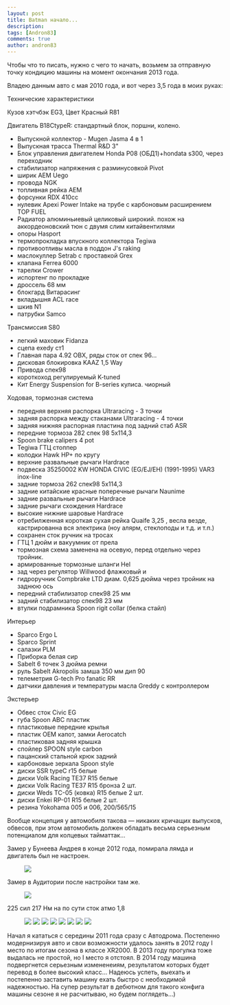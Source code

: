```yaml
---
layout: post
title: Batman начало...
description: 
tags: [Andron83]
comments: true
author: andron83
---
```


Чтобы что то писать, нужно с чего то начать, возьмем за отправную точку кондицию машины на момент окончания 2013 года.

Владею данным авто с мая 2010 года, и вот через 3,5 года в моих руках:

Технические характеристики

Кузов хэтчбэк ЕG3, Цвет Красный R81

Двигатель В18СtypeR: стандартный блок, поршни, колено.

- Выпускной коллектор - Mugen Jasma 4 в 1
- Выпускная трасса Thermal R&D 3"
- Блок управления двигателем Honda P08 (ОБД1)+hondata s300, через переходник
- стабилизатор напряжения с разминусовкой Pivot
- ширик АЕМ Uego
- провода NGK 
- топливная рейка AEM
- форсунки RDX 410cc
- нулевик Apexi Power Intake на трубе с карбоновым расширением TOP FUEL
- Радиатор алюминьиевый целиковый широкий. похож на аккордеоновский тюн с двумя слим китайвентилями
- опоры Hasport
- термопрокладка впускного коллектора Tegiwa
- противоотливы масла в поддон J's raking
- маслокуллер Setrab с проставкой Grex
- клапана Ferrea 6000
- тарелки Crower
- испортенг по прокладке
- дроссель 68 мм
- блокгард Витарасинг
- вкладышня ACL race
- шкив N1
- патрубки Samco

Трансмиссия S80

- легкий маховик Fidanza
- сцепа exedy ст1
- Главная пара 4.92 OBX, ряды сток от спек 96...
- дисковая блокировка KAAZ 1,5 Way
- Привода спек98
- короткоход регулируемый K-tuned
- Кит Energy Suspension for B-series кулиса. чиорный 

Ходовая, тормозная система

- передняя верхняя распорка Ultraracing - 3 точки
- задняя распорка между стаканами Ultraracing - 4 точки
- задняя нижняя распорная пластина под задний стаб ASR
- передние тормоза 282 спек 98 5х114,3
- Spoon brake calipers 4 pot
- Tegiwa ГТЦ стоппер
- колодки Hawk HP+ по кругу
- верхние развальные рычаги Hardrace
- подвеска 35250002 KW HONDA CIVIC (EG/EJ/EH) (1991-1995) VAR3 inox-line
- задние тормоза 262 спек98 5х114,3
- задние китайские красные поперечные рычаги Naunime
- задние развальные рычаги Hardrace
- задние рычаги схождения Hardrace
- высокие нижние шаровые Hardrace
- отребилженная короткая сухая рейка Quaife 3,25 , весла везде, кастрированна вся электрика (ноу алярм, стеклоподы и т.д. и т.п.)
- сохранен сток ручник на тросах
- ГТЦ 1 дюйм и вакуумник от прела
- тормозная схема заменена на осевую, перед отдельно через тройник.
- армированные тормозные шланги Hel
- зад через регулятор Willwood флажковый и 
- гидроручник Compbrake LTD диам. 0,625 дюйма через тройник на заднюю ось
- передний стабилизатор спек98 25 мм
- задний стабилизатор спек98 23 мм
- втулки подрамника Spoon rigit collar (белка стайл)

Интерьер

- Sparco Ergo L
- Sparco Sprint
- салазки PLM
- Приборка белая сир
- Sabelt 6 точек 3 дюйма ремни
- руль Sabelt Akropolis замша 350 мм дип 90
- телеметрия G-tech Pro fanatic RR
- датчики давления и температуры масла Greddy с контроллером

Экстерьер

- Обвес сток Civic EG
- губа Spoon ABC пластик
- пластиковые передние крылья
- пластик ОЕМ капот, замки Aerocatch
- пластиковая задняя крышка
- спойлер SPOON style carbon
- пацанский стальной крюк задний
- карбоновые зеркала Spoon style
- диски SSR typeC r15 белые
- диски Volk Racing TE37 R15 белые
- диски Volk Racing TE37 R15 бронза 2 шт.
- диски Weds TC-05 (ковка) R15 белые 2 шт.
- диски Enkei RP-01 R15 белые 2 шт.
- резина Yokohama 005 и 006, 200/565/15 

Вообще концепция у автомобиля такова — никаких кричащих выпусков, обвесов, 
при этом автомобиль должен обладать весьма серьезным потенциалом для колцевых тайматтак…

Замер у Бунеева Андрея в конце 2012 года, помирала лямда и двигатель был не настроен.
<figure class="half">
    <a href="http://s52.radikal.ru/i137/1211/10/b30143eca3a4.jpg"><img src="http://s52.radikal.ru/i137/1211/10/b30143eca3a4.jpg"></a>
</figure>

Замер в Аудитории после настройки там же.

<figure class="half">
    <a href="http://i020.radikal.ru/1308/e1/36b162da20b4.png"><img src="http://i020.radikal.ru/1308/e1/36b162da20b4.png"></a>
</figure>

225 сил 217 Нм на по сути сток атмо 1,8



<figure class="half">
    <a href="http://cs406527.vk.me/v406527683/2e41/Halr9DsaG-A.jpg"><img src="http://cs406527.vk.me/v406527683/2e41/Halr9DsaG-A.jpg"></a>
    <a href="http://cs320219.vk.me/v320219368/27c/XbUG2Lmqw88.jpg"><img src="http://cs320219.vk.me/v320219368/27c/XbUG2Lmqw88.jpg"></a>
    <a href="http://cs406527.vk.me/v406527683/2e4a/fxPgEOvT010.jpg"><img src="http://cs406527.vk.me/v406527683/2e4a/fxPgEOvT010.jpg"></a>
    <a href="http://cs310625.vk.me/v310625683/372d/wKSx_UZOhlY.jpg"><img src="http://cs310625.vk.me/v310625683/372d/wKSx_UZOhlY.jpg"></a>
    <a href="http://cs310625.vk.me/v310625683/3736/RBuQnffUBPw.jpg"><img src="http://cs310625.vk.me/v310625683/3736/RBuQnffUBPw.jpg"></a>
    <a href="http://cs310625.vk.me/v310625683/375a/Oy-9BNBZiew.jpg"><img src="http://cs310625.vk.me/v310625683/375a/Oy-9BNBZiew.jpg"></a>
    <a href="http://cs416620.vk.me/v416620683/69b/Z7vjnp1po1g.jpg"><img src="http://cs416620.vk.me/v416620683/69b/Z7vjnp1po1g.jpg"></a>
    <a href="http://cs310625.vk.me/v310625683/3763/28htwFHTik0.jpg"><img src="http://cs310625.vk.me/v310625683/3763/28htwFHTik0.jpg"></a>
</figure>

Начал я кататься с середины 2011 года сразу с Автодрома. 
Постепенно модернизируя авто и свои возможности удалось занять в 2012 году I место по итогам сезона в классе XR2000.
В 2013 году прогулка тоже выдалась не простой, но I место я отстоял.
В 2014 году машина подвергнется серьезным измененеиям, результатом которых будет перевод в более высокий класс...
Надеюсь успеть, выехать и постепенно заставить машину ехать быстро с необходимой надежностью.
На супер результат в дебютном для такого конфига машины сезоне я не расчитываю, но будем поглядеть...)
